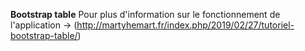 **Bootstrap table**
Pour plus d'information sur le fonctionnement de l'application -> (http://martyhemart.fr/index.php/2019/02/27/tutoriel-bootstrap-table/)
